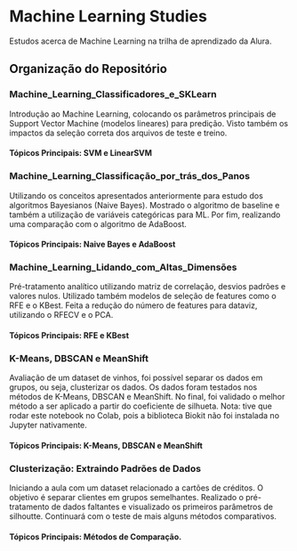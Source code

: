 # Machine Learning Studies

Estudos acerca de Machine Learning na trilha de aprendizado da Alura.

## Organização do Repositório

### Machine_Learning_Classificadores_e_SKLearn

Introdução ao Machine Learning, colocando os parâmetros principais de Support Vector Machine (modelos lineares) para predição. Visto também os impactos da seleção correta dos arquivos de teste e treino.

#### Tópicos Principais: SVM e LinearSVM

### Machine_Learning_Classificação_por_trás_dos_Panos

Utilizando os conceitos apresentados anteriormente para estudo dos algoritmos Bayesianos (Naive Bayes). Mostrado o algoritmo de baseline e também a utilização de variáveis categóricas para ML. Por fim, realizando uma comparação com o algoritmo de AdaBoost.

#### Tópicos Principais: Naive Bayes e AdaBoost

### Machine_Learning_Lidando_com_Altas_Dimensões

Pré-tratamento analítico utilizando matriz de correlação, desvios padrões e valores nulos. Utilizado também modelos de seleção de features como o RFE e o KBest. Feita a redução do número de features para dataviz, utilizando o RFECV e o PCA.

#### Tópicos Principais: RFE e KBest

### K-Means, DBSCAN e MeanShift

Avaliação de um dataset de vinhos, foi possível separar os dados em grupos, ou seja, clusterizar os dados. Os dados foram testados nos métodos de K-Means, DBSCAN e MeanShift. No final, foi validado o melhor método a ser aplicado a partir do coeficiente de silhueta. 
Nota: tive que rodar este notebook no Colab, pois a biblioteca Biokit não foi instalada no Jupyter nativamente.

#### Tópicos Principais: K-Means, DBSCAN e MeanShift

### Clusterização: Extraindo Padrões de Dados

Iniciando a aula com um dataset relacionado a cartões de créditos. O objetivo é separar clientes em grupos semelhantes. Realizado o pré-tratamento de dados faltantes e visualizado os primeiros parâmetros de silhoutte. Continuará com o teste de mais alguns métodos comparativos.

#### Tópicos Principais: Métodos de Comparação.